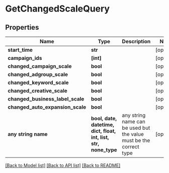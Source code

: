 # GetChangedScaleQuery


## Properties
Name | Type | Description | Notes
------------ | ------------- | ------------- | -------------
**start_time** | **str** |  | [optional] 
**campaign_ids** | **[int]** |  | [optional] 
**changed_campaign_scale** | **bool** |  | [optional] 
**changed_adgroup_scale** | **bool** |  | [optional] 
**changed_keyword_scale** | **bool** |  | [optional] 
**changed_creative_scale** | **bool** |  | [optional] 
**changed_business_label_scale** | **bool** |  | [optional] 
**changed_auto_expansion_scale** | **bool** |  | [optional] 
**any string name** | **bool, date, datetime, dict, float, int, list, str, none_type** | any string name can be used but the value must be the correct type | [optional]

[[Back to Model list]](../README.md#documentation-for-models) [[Back to API list]](../README.md#documentation-for-api-endpoints) [[Back to README]](../README.md)


